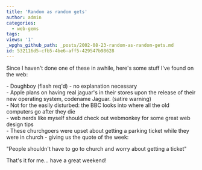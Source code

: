 ```yaml
---
title: 'Random as random gets'
author: admin
categories:
  - web-gems
tags: 
views: '1'
_wpghs_github_path: _posts/2002-08-23-random-as-random-gets.md
id: 532116d5-cfb5-4be6-aff5-429547b98628
---
```

<p>Since I haven't done one of these in awhile, here's some stuff I've found on the web:</p>
<p>- Doughboy (flash req'd) - no explanation necessary<br />
- Apple plans on having real jaguar's in their stores upon the release of their new operating system, codename Jaguar. (satire warning)<br />
- Not for the easily disturbed: the BBC looks into where all the old computers go after they die<br />
- web nerds like myself should check out webmonkey for some great web design tips<br />
- These churchgoers were upset about getting a parking ticket while they were in church - giving us the quote of the week:</p>
<p>"People shouldn't have to go to church and worry about getting a ticket"</p>
<p>That's it for me... have a great weekend!</p>
